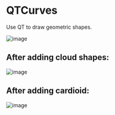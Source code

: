# QTCurves
Use QT to draw geometric shapes.

![image](https://user-images.githubusercontent.com/8750611/151733870-0dcf0bf9-7d8f-415f-a05e-837635dc31d5.png)

## After adding cloud shapes:

![image](https://user-images.githubusercontent.com/8750611/151746563-96be5dd3-9256-4edf-87b8-73e6100d3b3e.png)

## After adding cardioid:

![image](https://user-images.githubusercontent.com/8750611/151754602-a8605f18-89d7-48e7-b975-4ca99e054b39.png)

